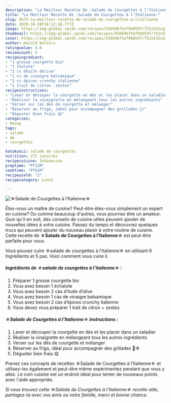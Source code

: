 ```yaml
---
description: "La Meilleur Recette De ☆Salade de Courgettes à l’Italienne☆"
title: "La Meilleur Recette De ☆Salade de Courgettes à l’Italienne☆"
slug: 6673-la-meilleur-recette-de-salade-de-courgettes-a-litalienne
date: 2020-10-20T16:12:28.777Z
image: https://img-global.cpcdn.com/recipes/55694b75ef9b859f/751x532cq70/☆salade-de-courgettes-a-litalienne☆-photo-principale-de-la-recette.jpg
thumbnail: https://img-global.cpcdn.com/recipes/55694b75ef9b859f/751x532cq70/☆salade-de-courgettes-a-litalienne☆-photo-principale-de-la-recette.jpg
cover: https://img-global.cpcdn.com/recipes/55694b75ef9b859f/751x532cq70/☆salade-de-courgettes-a-litalienne☆-photo-principale-de-la-recette.jpg
author: Harold Walters
ratingvalue: 4.6
reviewcount: 3
recipeingredient:
- "1 grosse courgette bio"
- "1 chalote"
- "2 cs dhuile dolive"
- "1 cs de vinaigre balsamique"
- "2 cs dpices crunchy italienne"
- "1 trait de citron  zestes"
recipeinstructions:
- "Laver et découper la courgette en dés et les placer dans un saladier"
- "Réaliser la vinaigrette en mélangeant tous les autres ingrédients"
- "Verser sur les dés de courgette et mélanger"
- "Réserver au frigo, idéal pour accompagner des grillades 🤤☀️"
- "Déguster bien frais 😋"
categories:
- Resep
tags:
- salade
- de
- courgettes

katakunci: salade de courgettes 
nutrition: 272 calories
recipecuisine: Indonesian
preptime: "PT12M"
cooktime: "PT41M"
recipeyield: "2"
recipecategory: Lunch

---
```



![☆Salade de Courgettes à l’Italienne☆](https://img-global.cpcdn.com/recipes/55694b75ef9b859f/751x532cq70/☆salade-de-courgettes-a-litalienne☆-photo-principale-de-la-recette.jpg)

Êtes-vous un maître de cuisine? Peut-être êtes-vous simplement un expert en cuisine? Ou comme beaucoup d'autres, vous pourriez être un amateur. Quoi qu'il en soit, des conseils de cuisine utiles peuvent ajouter de nouvelles idées à votre cuisine. Passez du temps et découvrez quelques trucs qui peuvent ajouter du nouveau plaisir à votre routine de cuisine. Cette recette de <strong> ☆Salade de Courgettes à l’Italienne☆ </strong> est peut-être parfaite pour vous.

<!--inarticleads1-->

Vous pouvez cuire ☆salade de courgettes à l’italienne☆ en utilisant 6 Ingrédients et 5 pas. Voici comment vous cuire il.

##### Ingrédients de ☆salade de courgettes à l’italienne☆ :

1. Préparer 1 grosse courgette bio
1. Vous avez besoin 1 échalote
1. Vous avez besoin 2 càs d’huile d’olive
1. Vous avez besoin 1 càs de vinaigre balsamique
1. Vous avez besoin 2 càs d’épices crunchy italienne
1. Vous devez vous préparer 1 trait de citron + zestes




<!--inarticleads2-->

##### ☆Salade de Courgettes à l’Italienne☆ instructions :

1. Laver et découper la courgette en dés et les placer dans un saladier
1. Réaliser la vinaigrette en mélangeant tous les autres ingrédients
1. Verser sur les dés de courgette et mélanger
1. Réserver au frigo, idéal pour accompagner des grillades 🤤☀️
1. Déguster bien frais 😋




<!--inarticleads1-->

<p>
Prenez ces concepts de recettes ☆Salade de Courgettes à l’Italienne☆ et utilisez-les également et peut-être même expérimentez pendant que vous y allez. Le coin cuisine est un endroit idéal pour tenter de nouveaux points avec l'aide appropriée.
</p>

<p>
<i>Si vous trouvez cette ☆Salade de Courgettes à l’Italienne☆ recette utile, partagez-la avec vos amis ou votre famille, merci et bonne chance.</i>
</p>
